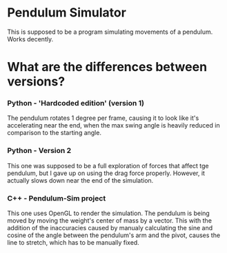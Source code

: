 # Pendulum Simulator

This is supposed to be a program simulating movements of a pendulum.
Works decently.

# What are the differences between versions?

### Python - 'Hardcoded edition' (version 1) 
The pendulum rotates 1 degree per frame, causing it to look like it's accelerating near the end, when the max swing angle is heavily reduced in comparison to the starting angle.

### Python - Version 2
This one was supposed to be a full exploration of forces that affect tge pendulum, but I gave up on using the drag force properly. However, it actually slows down near the end of the simulation.

### C++ - Pendulum-Sim project
This one uses OpenGL to render the simulation. The pendulum is being moved by moving the weight's center of mass by a vector. This with the addition of the inaccuracies caused by manualy calculating the sine and cosine of the angle between the pendulum's arm and the pivot, causes the line to stretch, which has to be manually fixed.